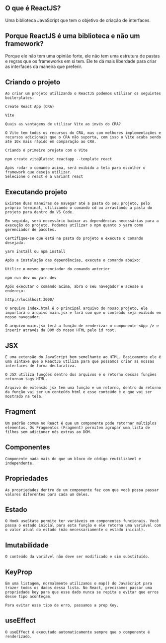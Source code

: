 ## O que é ReactJS?
Uma biblioteca JavaScript que tem o objetivo de criação de interfaces.

## Porque ReactJS é uma biblioteca e não um framework?
Porque ele não tem uma opinião forte, ele não tem uma estrutura de pastas e regras que os frameworks em si tem. Ele te dá mais liberdade para criar as interfaces da maneira que preferir.

## Criando o projeto
```
Ao criar um projeto utilizando o ReactJS podemos utilizar os seguintes boilerplates:

Create React App (CRA)

Vite

Quais as vantagens de utilizar Vite ao invés do CRA?

O Vite tem todos os recursos do CRA, mas com melhores implementações e recursos adicionais que o CRA não suporta, com isso o Vite acaba sendo até 10x mais rápido em comparação ao CRA.

Criando o primeiro projeto com o Vite

npm create vite@latest reactapp --template react

Após rodar o comando acima, será exibido a tela para escolher o framework que deseja utilizar.
Selecione o react e a variant react

```

## Executando projeto
```
Existem duas maneiras de navegar até a pasta do seu projeto, pelo próprio terminal, utilizando o comando cd ou arrastando a pasta do projeto para dentro do VS Code.

Em seguida, será necessário baixar as dependências necessárias para a execução do projeto. Podemos utilizar o npm quanto o yarn como gerenciador de pacotes.

Certifique-se que está na pasta do projeto e execute o comando desejado:

yarn install ou npm install

Após a instalação das dependências, execute o comando abaixo:

Utilize o mesmo gerenciador do comando anterior

npm run dev ou yarn dev

Após executar o comando acima, abra o seu navegador e acesse o endereço:

http://localhost:3000/

O arquivo index.html é o principal arquivo do nosso projeto, ele importará o arquivo main.jsx e fará com que o conteúdo seja exibido em nosso navegador.

O arquivo main.jsx terá a função de renderizar o componente <App /> e inserir através da DOM do nosso HTML pelo id root.

```
## JSX
```
É uma extensão do JavaScript bem semelhante ao HTML. Basicamente ele é uma sintaxe que o ReactJS utiliza para que possamos criar as nossas interfaces de forma declarativa.

O JSX utiliza funções dentro dos arquivos e o retorno dessas funções retornam tags HTML.

Arquivo de extensão jsx tem uma função e um retorno, dentro do retorno da função vai ser um conteúdo html e esse conteúdo é o que vai ser mostrado na tela.

```
## Fragment
```
Um padrão comum no React é que um componente pode retornar múltiplos elementos. Os Fragmentos (Fragment) permitem agrupar uma lista de filhos sem adicionar nós extras ao DOM.

```
## Componentes
```
Componente nada mais do que um bloco de código reutilizável e independente. 

```
## Propriedades
```
As propriedades dentro de um componente faz com que você possa passar valores diferentes para cada um deles.

```
## Estado
```
O Hook useState permite ter variáveis em componentes funcionais. Você passa o estado inicial para esta função e ele retorna uma variável com o valor atual do estado (não necessariamente o estado inicial).

```
## Imutabilidade
```
O conteúdo da variável não deve ser modificado e sim substituído.

```
## KeyProp
```
Em uma listagem, normalmente utilizamos o map() do JavaScript para trazer todos os dados dessa lista. No React, precisamos passar uma propriedade key para que esse dado nunca se repita e evitar que erros desse tipo aconteçam.

Para evitar esse tipo de erro, passamos a prop Key.

```
## useEffect
```
O useEffect é executado automaticamente sempre que o componente é renderizado.

```




